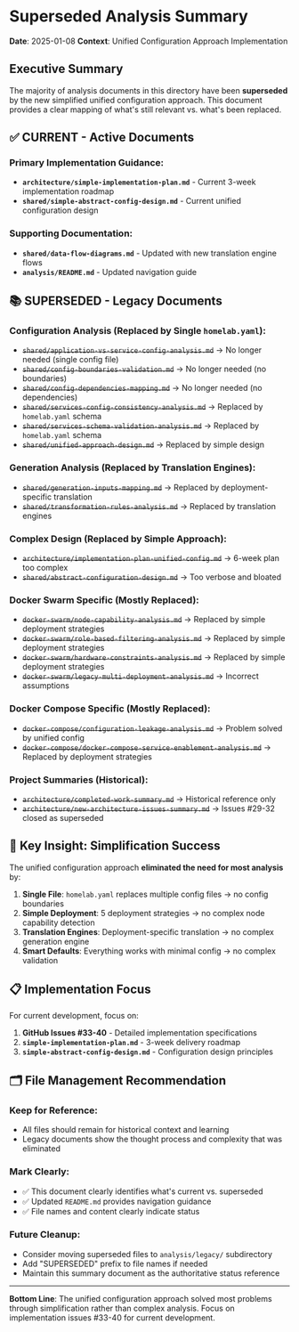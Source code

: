 # Superseded Analysis Summary

**Date**: 2025-01-08
**Context**: Unified Configuration Approach Implementation

## Executive Summary

The majority of analysis documents in this directory have been **superseded** by the new simplified unified configuration approach. This document provides a clear mapping of what's still relevant vs. what's been replaced.

## ✅ **CURRENT** - Active Documents

### Primary Implementation Guidance:
- **`architecture/simple-implementation-plan.md`** - Current 3-week implementation roadmap
- **`shared/simple-abstract-config-design.md`** - Current unified configuration design

### Supporting Documentation:
- **`shared/data-flow-diagrams.md`** - Updated with new translation engine flows
- **`analysis/README.md`** - Updated navigation guide

## 📚 **SUPERSEDED** - Legacy Documents

### Configuration Analysis (Replaced by Single `homelab.yaml`):
- ~~`shared/application-vs-service-config-analysis.md`~~ → No longer needed (single config file)
- ~~`shared/config-boundaries-validation.md`~~ → No longer needed (no boundaries)
- ~~`shared/config-dependencies-mapping.md`~~ → No longer needed (no dependencies)
- ~~`shared/services-config-consistency-analysis.md`~~ → Replaced by `homelab.yaml` schema
- ~~`shared/services-schema-validation-analysis.md`~~ → Replaced by `homelab.yaml` schema
- ~~`shared/unified-approach-design.md`~~ → Replaced by simple design

### Generation Analysis (Replaced by Translation Engines):
- ~~`shared/generation-inputs-mapping.md`~~ → Replaced by deployment-specific translation
- ~~`shared/transformation-rules-analysis.md`~~ → Replaced by translation engines

### Complex Design (Replaced by Simple Approach):
- ~~`architecture/implementation-plan-unified-config.md`~~ → 6-week plan too complex
- ~~`shared/abstract-configuration-design.md`~~ → Too verbose and bloated

### Docker Swarm Specific (Mostly Replaced):
- ~~`docker-swarm/node-capability-analysis.md`~~ → Replaced by simple deployment strategies
- ~~`docker-swarm/role-based-filtering-analysis.md`~~ → Replaced by simple deployment strategies
- ~~`docker-swarm/hardware-constraints-analysis.md`~~ → Replaced by simple deployment strategies
- ~~`docker-swarm/legacy-multi-deployment-analysis.md`~~ → Incorrect assumptions

### Docker Compose Specific (Mostly Replaced):
- ~~`docker-compose/configuration-leakage-analysis.md`~~ → Problem solved by unified config
- ~~`docker-compose/docker-compose-service-enablement-analysis.md`~~ → Replaced by deployment strategies

### Project Summaries (Historical):
- ~~`architecture/completed-work-summary.md`~~ → Historical reference only
- ~~`architecture/new-architecture-issues-summary.md`~~ → Issues #29-32 closed as superseded

## 🎯 **Key Insight: Simplification Success**

The unified configuration approach **eliminated the need for most analysis** by:

1. **Single File**: `homelab.yaml` replaces multiple config files → no config boundaries
2. **Simple Deployment**: 5 deployment strategies → no complex node capability detection
3. **Translation Engines**: Deployment-specific translation → no complex generation engine
4. **Smart Defaults**: Everything works with minimal config → no complex validation

## 📋 **Implementation Focus**

For current development, focus on:

1. **GitHub Issues #33-40** - Detailed implementation specifications
2. **`simple-implementation-plan.md`** - 3-week delivery roadmap
3. **`simple-abstract-config-design.md`** - Configuration design principles

## 🗂️ **File Management Recommendation**

### Keep for Reference:
- All files should remain for historical context and learning
- Legacy documents show the thought process and complexity that was eliminated

### Mark Clearly:
- ✅ This document clearly identifies what's current vs. superseded
- ✅ Updated `README.md` provides navigation guidance
- ✅ File names and content clearly indicate status

### Future Cleanup:
- Consider moving superseded files to `analysis/legacy/` subdirectory
- Add "SUPERSEDED" prefix to file names if needed
- Maintain this summary document as the authoritative status reference

---

**Bottom Line**: The unified configuration approach solved most problems through simplification rather than complex analysis. Focus on implementation issues #33-40 for current development.
